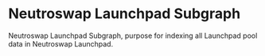 # Neutroswap Launchpad Subgraph
Neutroswap Launchpad Subgraph, purpose for indexing all Launchpad pool data in Neutroswap Launchpad.
